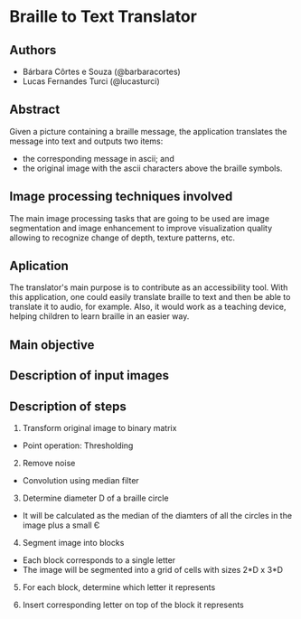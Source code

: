 # Braille to Text Translator

## Authors 
- Bárbara Côrtes e Souza (@barbaracortes)
- Lucas Fernandes Turci  (@lucasturci)

## Abstract
Given a picture containing a braille message, the application translates the message into text and outputs two items:
- the corresponding message in ascii; and
- the original image with the ascii characters above the braille symbols.

## Image processing techniques involved
The main image processing tasks that are going to be used are image segmentation and image enhancement to improve visualization quality allowing to recognize change of depth, texture patterns, etc.

## Aplication
The translator's main purpose is to contribute as an accessibility tool. With this application, one could easily translate braille to text and then be able to translate it to audio, for example. Also, it would work as a teaching device, helping children to learn braille in an easier way.

## Main objective

## Description of input images

## Description of steps

1. Transform original image to binary matrix
- Point operation: Thresholding

2. Remove noise
- Convolution using median filter

3. Determine diameter D of a braille circle 
- It will be calculated as the median of the diamters of all the circles in the image plus a small Є

4. Segment image into blocks
- Each block corresponds to a single letter
- The image will be segmented into a grid of cells with sizes 2\*D x 3\*D  

5. For each block, determine which letter it represents 

6. Insert corresponding letter on top of the block it represents
